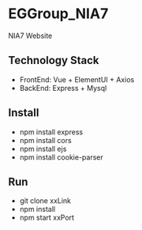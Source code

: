 # EGGroup_NIA7
NIA7 Website

## Technology Stack
- FrontEnd: Vue + ElementUI + Axios
- BackEnd: Express + Mysql

## Install
- npm install express
- npm install cors
- npm install ejs
- npm install cookie-parser

## Run
- git clone xxLink
- npm install
- npm start xxPort

